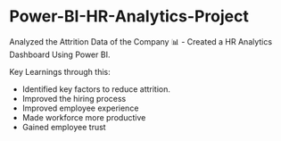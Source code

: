 # Power-BI-HR-Analytics-Project
Analyzed the Attrition Data of the Company 📊 - Created a HR Analytics Dashboard Using Power BI.

Key Learnings through this:

- Identified key factors to reduce attrition.
- Improved the hiring process
- Improved employee experience
- Made workforce more productive
- Gained employee trust
